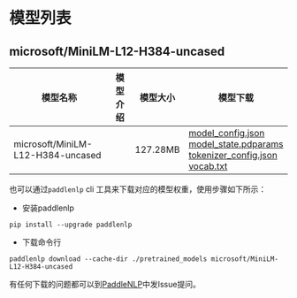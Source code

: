 #  模型列表

## microsoft/MiniLM-L12-H384-uncased

| 模型名称 | 模型介绍 | 模型大小  | 模型下载 |
| --- | --- | --- | --- |
|microsoft/MiniLM-L12-H384-uncased|  | 127.28MB | [model_config.json](https://bj.bcebos.com/paddlenlp/models/community/microsoft/MiniLM-L12-H384-uncased/model_config.json)<br>[model_state.pdparams](https://bj.bcebos.com/paddlenlp/models/community/microsoft/MiniLM-L12-H384-uncased/model_state.pdparams)<br>[tokenizer_config.json](https://bj.bcebos.com/paddlenlp/models/community/microsoft/MiniLM-L12-H384-uncased/tokenizer_config.json)<br>[vocab.txt](https://bj.bcebos.com/paddlenlp/models/community/microsoft/MiniLM-L12-H384-uncased/vocab.txt) |

也可以通过`paddlenlp` cli 工具来下载对应的模型权重，使用步骤如下所示：

* 安装paddlenlp

```shell
pip install --upgrade paddlenlp
```

* 下载命令行

```shell
paddlenlp download --cache-dir ./pretrained_models microsoft/MiniLM-L12-H384-uncased
```

有任何下载的问题都可以到[PaddleNLP](https://github.com/PaddlePaddle/PaddleNLP)中发Issue提问。